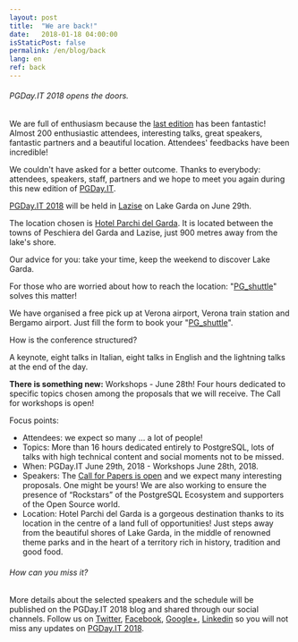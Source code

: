 ```yaml
---
layout: post
title:  "We are back!"
date:   2018-01-18 04:00:00
isStaticPost: false
permalink: /en/blog/back
lang: en
ref: back
---
```


<h6>PGDay.IT 2018 opens the doors.</h6>

We are full of enthusiasm because the [last edition](https://2017.pgday.it/en/) has been fantastic!
Almost 200 enthusiastic attendees, interesting talks, great speakers, fantastic partners and a beautiful location. Attendees' feedbacks have been incredible!

We couldn't have asked for a better outcome.
Thanks to everybody: attendees, speakers, staff, partners and we hope to meet you again during this new edition of [PGDay.IT](https://2018.pgday.it/en/).

[PGDay.IT 2018](https://2018.pgday.it/en/) will be held in [Lazise](https://2018.pgday.it/en/logistics/) on Lake Garda on June 29th.

The location chosen is [Hotel Parchi del Garda](https://2018.pgday.it/en/logistics/). It is located between the towns of Peschiera del Garda and Lazise, just 900 metres away from the lake's shore.

Our advice for you: take your time, keep the weekend to discover Lake Garda.

For those who are worried about how to reach the location: "[PG_shuttle](https://docs.google.com/forms/d/e/1FAIpQLSfcysiZlJ2rT7LsV8kU0AG8DvxD1M2WAhAjjcR1E2rhNfHI3A/viewform)" solves this matter!

We have organised a free pick up at Verona airport, Verona train station and Bergamo airport. Just fill the form to book your "[PG_shuttle](https://docs.google.com/forms/d/e/1FAIpQLSfcysiZlJ2rT7LsV8kU0AG8DvxD1M2WAhAjjcR1E2rhNfHI3A/viewform)".

How is the conference structured?

A keynote, eight talks in Italian, eight talks in English and the lightning talks at the end of the day.

**There is something new:** Workshops - June 28th!
Four hours dedicated to specific topics chosen among the proposals that we will receive. The Call for workshops is open!

Focus points:
* Attendees: we expect so many … a lot of people!
* Topics: More than 16 hours dedicated entirely to PostgreSQL, lots of talks with high technical content and social moments not to be missed.
* When: PGDay.IT June 29th, 2018 - Workshops June 28th, 2018.
* Speakers: The [Call for Papers is open](https://2018.pgday.it/en/blog/cfp) and we expect many interesting proposals. One might be yours! We are also working to ensure the presence of “Rockstars” of the PostgreSQL Ecosystem and supporters of the Open Source world.
* Location: Hotel Parchi del Garda is a gorgeous destination thanks to its location in the centre of a land full of opportunities! Just steps away from the beautiful shores of Lake Garda, in the middle of renowned theme parks and in the heart of a territory rich in history, tradition and good food.

<h6>How can you miss it?</h6>

More details about the selected speakers and the schedule will be published on the PGDay.IT 2018 blog and shared through our social channels.
Follow us on [Twitter](https://twitter.com/PGDayIT), [Facebook](https://www.facebook.com/ITPUG/), [Google+](https://plus.google.com/114060631874544975126), [Linkedin](https://www.linkedin.com/company/itpug) so you will not miss any updates on [PGDay.IT 2018](https://2018.pgday.it/en/).
